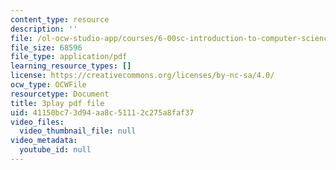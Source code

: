 ```yaml
---
content_type: resource
description: ''
file: /ol-ocw-studio-app/courses/6-00sc-introduction-to-computer-science-and-programming-spring-2011/41150bc73d94aa8c51112c275a8faf37_aqd0sR5rygk.pdf
file_size: 68596
file_type: application/pdf
learning_resource_types: []
license: https://creativecommons.org/licenses/by-nc-sa/4.0/
ocw_type: OCWFile
resourcetype: Document
title: 3play pdf file
uid: 41150bc7-3d94-aa8c-5111-2c275a8faf37
video_files:
  video_thumbnail_file: null
video_metadata:
  youtube_id: null
---
```

